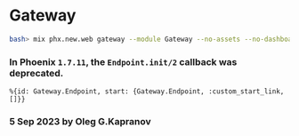 # Gateway

```bash
bash> mix phx.new.web gateway --module Gateway --no-assets --no-dashboard --no-ecto --no-esbuild --no-gettext --no-html --no-live --no-mailer --no-tailwind
```

### In Phoenix `1.7.11`, the `Endpoint.init/2` callback was deprecated.

```
%{id: Gateway.Endpoint, start: {Gateway.Endpoint, :custom_start_link, []}}
```

### 5 Sep 2023 by Oleg G.Kapranov

[1]: https://gist.github.com/stereobooster/f6ec4a15e93609c8dc19754d9568616f
[2]: https://github.com/2fd/graphdoc#readme
[3]: https://github.com/xerions/phoenix_swagger
[4]: https://hexdocs.pm/phoenix_swagger/operations.html
[5]: https://nodkz.github.io/conf-talks/articles/swagger/
[6]: https://stackoverflow.com/questions/63834848/how-to-document-graphql-with-swagger-openapi
[7]: https://swagger.io/blog/api-development/generate-api-documentation-effortlessly-from-your/
[8]: ttps://github.com/graphql/graphql-playground
